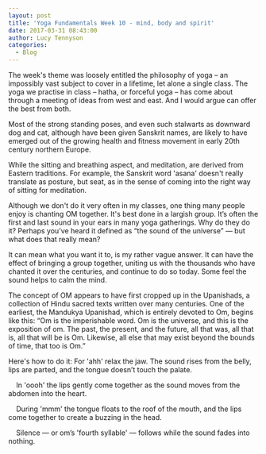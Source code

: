 ```yaml
---
layout: post
title: 'Yoga Fundamentals Week 10 - mind, body and spirit'
date: 2017-03-31 08:43:00
author: Lucy Tennyson
categories:
  - Blog
---
```



The week's theme was loosely entitled the philosophy of yoga – an impossibly vast subject to cover in a lifetime, let alone a single class. The yoga we practise in class – hatha, or forceful yoga – has come about through a meeting of ideas from west and east. And I would argue can offer the best from both.

Most of the strong standing poses, and even such stalwarts as downward dog and cat, although have been given Sanskrit names, are likely to have emerged out of the growing health and fitness movement in early 20th century northern Europe.

While the sitting and breathing aspect, and meditation, are derived from Eastern traditions. For example, the Sanskrit word 'asana' doesn't really translate as posture, but seat, as in the sense of coming into the right way of sitting for meditation.

Although we don't do it very often in my classes, one thing many people enjoy is chanting OM together. It's best done in a largish group. It’s often the first and last sound in your ears in many yoga gatherings. Why do they do it? Perhaps you’ve heard it defined as “the sound of the universe” — but what does that really mean?

It can mean what you want it to, is my rather vague answer. It can have the effect of bringing a group together, uniting us with the thousands who have chanted it over the centuries, and continue to do so today. Some feel the sound helps to calm the mind.

The concept of OM appears to have first cropped up in the Upanishads, a collection of Hindu sacred texts written over many centuries. One of the earliest, the Mandukya Upanishad, which is entirely devoted to Om, begins like this: “Om is the imperishable word. Om is the universe, and this is the exposition of om. The past, the present, and the future, all that was, all that is, all that will be is Om. Likewise, all else that may exist beyond the bounds of time, that too is Om.”

Here's how to do it: For 'ahh' relax the jaw. The sound rises from the belly, lips are parted, and the tongue doesn’t touch the palate.

&nbsp; &nbsp; In 'oooh' the lips gently come together as the sound moves from the abdomen into the heart.

&nbsp; &nbsp; During 'mmm' the tongue floats to the roof of the mouth, and the lips come together to create a buzzing in the head.

&nbsp; &nbsp; Silence — or om’s 'fourth syllable' — follows while the sound fades into nothing.